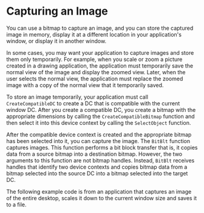 <!-- https://docs.microsoft.com/en-us/windows/win32/gdi/capturing-an-image -->

# Capturing an Image

You can use a bitmap to capture an image, and you can store the captured image in memory, display it at a different location in your application's window, or display it in another window.

In some cases, you may want your application to capture images and store them only temporarily. For example, when you scale or zoom a picture created in a drawing application, the application must temporarily save the normal view of the image and display the zoomed view. Later, when the user selects the normal view, the application must replace the zoomed image with a copy of the normal view that it temporarily saved.

To store an image temporarily, your application must call `CreateCompatibleDC` to create a DC that is compatible with the current window DC. After you create a compatible DC, you create a bitmap with the appropriate dimensions by calling the `CreateCompatibleBitmap` function and then select it into this device context by calling the `SelectObject` function.

After the compatible device context is created and the appropriate bitmap has been selected into it, you can capture the image. The `BitBlt` function captures images. This function performs a bit block transfer that is, it copies data from a source bitmap into a destination bitmap. However, the two arguments to this function are not bitmap handles. Instead, `BitBlt` receives handles that identify two device contexts and copies bitmap data from a bitmap selected into the source DC into a bitmap selected into the target DC.

The following example code is from an application that captures an image of the entire desktop, scales it down to the current window size and saves it to a file.

<!-- WIP -->
